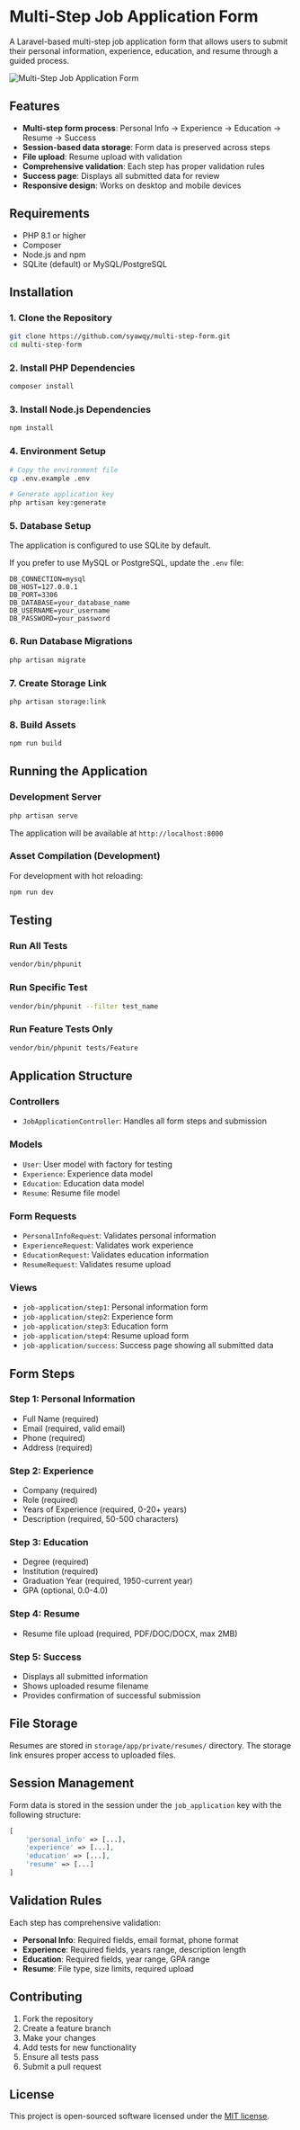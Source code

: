 # Multi-Step Job Application Form

A Laravel-based multi-step job application form that allows users to submit their personal information, experience, education, and resume through a guided process.

![Multi-Step Job Application Form](screenshot.png)

## Features

- **Multi-step form process**: Personal Info → Experience → Education → Resume → Success
- **Session-based data storage**: Form data is preserved across steps
- **File upload**: Resume upload with validation
- **Comprehensive validation**: Each step has proper validation rules
- **Success page**: Displays all submitted data for review
- **Responsive design**: Works on desktop and mobile devices

## Requirements

- PHP 8.1 or higher
- Composer
- Node.js and npm
- SQLite (default) or MySQL/PostgreSQL

## Installation

### 1. Clone the Repository

```bash
git clone https://github.com/syawqy/multi-step-form.git
cd multi-step-form
```

### 2. Install PHP Dependencies

```bash
composer install
```

### 3. Install Node.js Dependencies

```bash
npm install
```

### 4. Environment Setup

```bash
# Copy the environment file
cp .env.example .env

# Generate application key
php artisan key:generate
```

### 5. Database Setup

The application is configured to use SQLite by default.

If you prefer to use MySQL or PostgreSQL, update the `.env` file:

```env
DB_CONNECTION=mysql
DB_HOST=127.0.0.1
DB_PORT=3306
DB_DATABASE=your_database_name
DB_USERNAME=your_username
DB_PASSWORD=your_password
```

### 6. Run Database Migrations

```bash
php artisan migrate
```

### 7. Create Storage Link

```bash
php artisan storage:link
```

### 8. Build Assets

```bash
npm run build
```

## Running the Application

### Development Server

```bash
php artisan serve
```

The application will be available at `http://localhost:8000`

### Asset Compilation (Development)

For development with hot reloading:

```bash
npm run dev
```

## Testing

### Run All Tests

```bash
vendor/bin/phpunit
```

### Run Specific Test

```bash
vendor/bin/phpunit --filter test_name
```

### Run Feature Tests Only

```bash
vendor/bin/phpunit tests/Feature
```

## Application Structure

### Controllers

- `JobApplicationController`: Handles all form steps and submission

### Models

- `User`: User model with factory for testing
- `Experience`: Experience data model
- `Education`: Education data model
- `Resume`: Resume file model

### Form Requests

- `PersonalInfoRequest`: Validates personal information
- `ExperienceRequest`: Validates work experience
- `EducationRequest`: Validates education information
- `ResumeRequest`: Validates resume upload

### Views

- `job-application/step1`: Personal information form
- `job-application/step2`: Experience form
- `job-application/step3`: Education form
- `job-application/step4`: Resume upload form
- `job-application/success`: Success page showing all submitted data

## Form Steps

### Step 1: Personal Information
- Full Name (required)
- Email (required, valid email)
- Phone (required)
- Address (required)

### Step 2: Experience
- Company (required)
- Role (required)
- Years of Experience (required, 0-20+ years)
- Description (required, 50-500 characters)

### Step 3: Education
- Degree (required)
- Institution (required)
- Graduation Year (required, 1950-current year)
- GPA (optional, 0.0-4.0)

### Step 4: Resume
- Resume file upload (required, PDF/DOC/DOCX, max 2MB)

### Step 5: Success
- Displays all submitted information
- Shows uploaded resume filename
- Provides confirmation of successful submission

## File Storage

Resumes are stored in `storage/app/private/resumes/` directory. The storage link ensures proper access to uploaded files.

## Session Management

Form data is stored in the session under the `job_application` key with the following structure:

```php
[
    'personal_info' => [...],
    'experience' => [...],
    'education' => [...],
    'resume' => [...]
]
```

## Validation Rules

Each step has comprehensive validation:

- **Personal Info**: Required fields, email format, phone format
- **Experience**: Required fields, years range, description length
- **Education**: Required fields, year range, GPA range
- **Resume**: File type, size limits, required upload

## Contributing

1. Fork the repository
2. Create a feature branch
3. Make your changes
4. Add tests for new functionality
5. Ensure all tests pass
6. Submit a pull request

## License

This project is open-sourced software licensed under the [MIT license](https://opensource.org/licenses/MIT).
